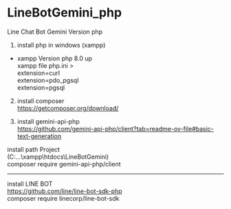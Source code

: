 <h1 class="code-line" data-line-start=0 data-line-end=1 ><a id="LineBotGemini_php_0"></a>LineBotGemini_php</h1>
<p class="has-line-data" data-line-start="1" data-line-end="2">Line Chat Bot Gemini Version php</p>
<ol>
<li class="has-line-data" data-line-start="3" data-line-end="4">install php in windows (xampp)</li>
</ol>
<ul>
<li class="has-line-data" data-line-start="4" data-line-end="10">xampp Version php 8.0 up<br>
xampp file php.ini &gt;<br>
extension=curl<br>
extension=pdo_pgsql<br>
extension=pgsql</li>
</ul>
<ol start="2">
<li class="has-line-data" data-line-start="10" data-line-end="13">
<p class="has-line-data" data-line-start="10" data-line-end="12">install composer<br>
<a href="https://getcomposer.org/download/">https://getcomposer.org/download/</a></p>
</li>
<li class="has-line-data" data-line-start="13" data-line-end="16">
<p class="has-line-data" data-line-start="13" data-line-end="15">install gemini-api-php<br>
<a href="https://github.com/gemini-api-php/client?tab=readme-ov-file#basic-text-generation">https://github.com/gemini-api-php/client?tab=readme-ov-file#basic-text-generation</a></p>
</li>
</ol>
<p class="has-line-data" data-line-start="16" data-line-end="19">install path Project<br>
(C:…\xampp\htdocs\LineBotGemini)<br>
composer require gemini-api-php/client</p>
<hr>
<p class="has-line-data" data-line-start="21" data-line-end="24">install LINE BOT<br>
<a href="https://github.com/line/line-bot-sdk-php">https://github.com/line/line-bot-sdk-php</a><br>
composer require linecorp/line-bot-sdk</p>
